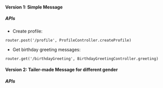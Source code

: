 #### Version 1: Simple Message
##### APIs
* Create profile:
```
router.post('/profile', ProfileController.createProfile)
```
* Get birthday greeting messages:
```
router.get('/birthdayGreeting', BirthdayGreetingController.greeting)
```

#### Version 2: Tailer-made Message for different gender
##### APIs

